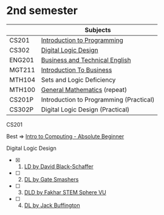 # 2nd semester

|        | Subjects                                                                                                                |
| ------ | ----------------------------------------------------------------------------------------------------------------------- |
| CS201  | [Introduction to Programming](https://youtube.com/playlist?list=PLKyB9RYzaFRiuBRJQyTTnl4d4UGYS2rR4&si=JLLfPafd7-EyfYKq) |
| CS302  | [Digital Logic Design](https://youtube.com/playlist?list=PLKyB9RYzaFRis7YicWZvQtC7yx282bCbk&si=yf0B9yf_w3W03-zj)        |
| ENG201 | [Business and Technical English](https://youtube.com/playlist?list=PL1C6686BD34CC7CE1&si=_wsLxVrfAHYI-U53)              |
| MGT211 | [Introduction To Business](https://youtube.com/playlist?list=PL506FBB648B36FE9A&si=QSu-SKD0dGPdv0zw)                    |
| MTH104 | Sets and Logic Deficiency                                                                                               |
| MTH100 | [General Mathematics](https://youtube.com/playlist?list=PLD2B7842D3AB23BAF&si=Pg9QQTsYueYQNY1h) (repeat)                |
| CS201P | Introduction to Programming (Practical)                                                                                 |
| CS302P | Digital Logic Design (Practical)                                                                                        |

CS201

Best => [Intro to Computing - Absolute Beginner](https://youtube.com/playlist?list=PLnd7R4Mcw3rLmfW78NJnXXaso1BNB9Kym&si=vuu8dkdNAlDX-lK3)

Digital Logic Design

- [x] 1. [LD by David Black-Schaffer](https://youtube.com/playlist?list=PLiwt1iVUib9vXV5xqD_QCTU5SVMjDN5U_&si=yRsPd-gRwhjdE1Ph)
- [ ] 2. [DL by Gate Smashers](https://youtube.com/playlist?list=PLxCzCOWd7aiGmXg4NoX6R31AsC5LeCPHe&si=9DwYBD3pCT7jU83H)
- [ ] 3. [DLD by Fakhar STEM Sphere VU](https://youtube.com/playlist?list=PLgWOIdHQBEz6Ougd453k22nyPDNoNw_tX&si=WhoAEBtfkuJNno7x)
- [ ] 4. [DL by Jack Buffington](https://youtube.com/playlist?list=PLyG2VxFPjWqDDbo1FKEvzMvj33fI22weJ&si=z7k0BWWYhrDj-peE)
